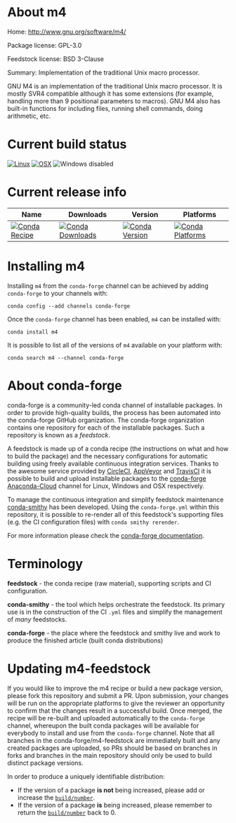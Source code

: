 About m4
========

Home: http://www.gnu.org/software/m4/

Package license: GPL-3.0

Feedstock license: BSD 3-Clause

Summary: Implementation of the traditional Unix macro processor.

GNU M4 is an implementation of the traditional Unix macro processor. It is
mostly SVR4 compatible although it has some extensions (for example,
handling more than 9 positional parameters to macros). GNU M4 also has
built-in functions for including files, running shell commands, doing
arithmetic, etc.


Current build status
====================

[![Linux](https://img.shields.io/circleci/project/github/conda-forge/m4-feedstock/master.svg?label=Linux)](https://circleci.com/gh/conda-forge/m4-feedstock)
[![OSX](https://img.shields.io/travis/conda-forge/m4-feedstock/master.svg?label=macOS)](https://travis-ci.org/conda-forge/m4-feedstock)
![Windows disabled](https://img.shields.io/badge/Windows-disabled-lightgrey.svg)

Current release info
====================

| Name | Downloads | Version | Platforms |
| --- | --- | --- | --- |
| [![Conda Recipe](https://img.shields.io/badge/recipe-m4-green.svg)](https://anaconda.org/conda-forge/m4) | [![Conda Downloads](https://img.shields.io/conda/dn/conda-forge/m4.svg)](https://anaconda.org/conda-forge/m4) | [![Conda Version](https://img.shields.io/conda/vn/conda-forge/m4.svg)](https://anaconda.org/conda-forge/m4) | [![Conda Platforms](https://img.shields.io/conda/pn/conda-forge/m4.svg)](https://anaconda.org/conda-forge/m4) |

Installing m4
=============

Installing `m4` from the `conda-forge` channel can be achieved by adding `conda-forge` to your channels with:

```
conda config --add channels conda-forge
```

Once the `conda-forge` channel has been enabled, `m4` can be installed with:

```
conda install m4
```

It is possible to list all of the versions of `m4` available on your platform with:

```
conda search m4 --channel conda-forge
```


About conda-forge
=================

conda-forge is a community-led conda channel of installable packages.
In order to provide high-quality builds, the process has been automated into the
conda-forge GitHub organization. The conda-forge organization contains one repository
for each of the installable packages. Such a repository is known as a *feedstock*.

A feedstock is made up of a conda recipe (the instructions on what and how to build
the package) and the necessary configurations for automatic building using freely
available continuous integration services. Thanks to the awesome service provided by
[CircleCI](https://circleci.com/), [AppVeyor](http://www.appveyor.com/)
and [TravisCI](https://travis-ci.org/) it is possible to build and upload installable
packages to the [conda-forge](https://anaconda.org/conda-forge)
[Anaconda-Cloud](http://docs.anaconda.org/) channel for Linux, Windows and OSX respectively.

To manage the continuous integration and simplify feedstock maintenance
[conda-smithy](http://github.com/conda-forge/conda-smithy) has been developed.
Using the ``conda-forge.yml`` within this repository, it is possible to re-render all of
this feedstock's supporting files (e.g. the CI configuration files) with ``conda smithy rerender``.

For more information please check the [conda-forge documentation](https://conda-forge.org/docs/).

Terminology
===========

**feedstock** - the conda recipe (raw material), supporting scripts and CI configuration.

**conda-smithy** - the tool which helps orchestrate the feedstock.
                   Its primary use is in the construction of the CI ``.yml`` files
                   and simplify the management of *many* feedstocks.

**conda-forge** - the place where the feedstock and smithy live and work to
                  produce the finished article (built conda distributions)


Updating m4-feedstock
=====================

If you would like to improve the m4 recipe or build a new
package version, please fork this repository and submit a PR. Upon submission,
your changes will be run on the appropriate platforms to give the reviewer an
opportunity to confirm that the changes result in a successful build. Once
merged, the recipe will be re-built and uploaded automatically to the
`conda-forge` channel, whereupon the built conda packages will be available for
everybody to install and use from the `conda-forge` channel.
Note that all branches in the conda-forge/m4-feedstock are
immediately built and any created packages are uploaded, so PRs should be based
on branches in forks and branches in the main repository should only be used to
build distinct package versions.

In order to produce a uniquely identifiable distribution:
 * If the version of a package **is not** being increased, please add or increase
   the [``build/number``](http://conda.pydata.org/docs/building/meta-yaml.html#build-number-and-string).
 * If the version of a package **is** being increased, please remember to return
   the [``build/number``](http://conda.pydata.org/docs/building/meta-yaml.html#build-number-and-string)
   back to 0.